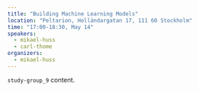 ```yaml
---
title: "Building Machine Learning Models"
location: "Peltarion, Holländargatan 17, 111 60 Stockholm"
time: "17:00-18:30, May 14"
speakers:
  - mikael-huss
  - carl-thome
organizers:
  - mikael-huss
---
```

`study-group_9` content.
